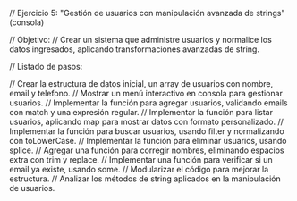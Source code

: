 // Ejercicio 5: "Gestión de usuarios con manipulación avanzada de strings" (consola)

// Objetivo:
// Crear un sistema que administre usuarios y normalice los datos ingresados, aplicando transformaciones avanzadas de string.

// Listado de pasos:

// Crear la estructura de datos inicial, un array de usuarios con nombre, email y telefono.
// Mostrar un menú interactivo en consola para gestionar usuarios.
// Implementar la función para agregar usuarios, validando emails con match y una expresión regular.
// Implementar la función para listar usuarios, aplicando map para mostrar datos con formato personalizado.
// Implementar la función para buscar usuarios, usando filter y normalizando con toLowerCase.
// Implementar la función para eliminar usuarios, usando splice.
// Agregar una función para corregir nombres, eliminando espacios extra con trim y replace.
// Implementar una función para verificar si un email ya existe, usando some.
// Modularizar el código para mejorar la estructura.
// Analizar los métodos de string aplicados en la manipulación de usuarios.
